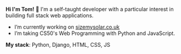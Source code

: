 **Hi I'm Tom!** 👋 I'm a self-taught developer with a particular interest in building full stack web applications. 

- I’m currently working on [sizemysolar.co.uk](https://www.sizemysolar.co.uk/)
- I’m taking CS50's Web Programming with Python and JavaScript.


**My stack**: Python, Django, HTML, CSS, JS


<!--
**TomNewton1/TomNewton1** is a ✨ _special_ ✨ repository because its `README.md` (this file) appears on your GitHub profile.

Here are some ideas to get you started:

- 🔭 I’m currently working on ...
- 🌱 I’m currently learning ...
- 👯 I’m looking to collaborate on ...
- 🤔 I’m looking for help with ...
- 💬 Ask me about ...
- 📫 How to reach me: ...
- 😄 Pronouns: ...
- ⚡ Fun fact: ...
-->
